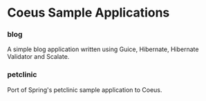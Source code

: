 
# Coeus Sample Applications

### blog

A simple blog application written using Guice, Hibernate, Hibernate Validator and Scalate.

### petclinic

Port of Spring's petclinic sample application to Coeus.


